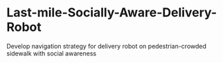 # Last-mile-Socially-Aware-Delivery-Robot
Develop navigation strategy for delivery robot on pedestrian-crowded sidewalk with social awareness 
